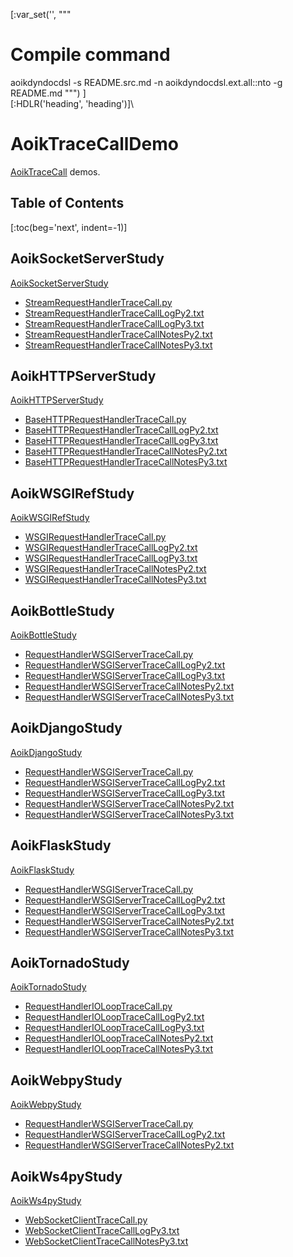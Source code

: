 [:var_set('', """
# Compile command
aoikdyndocdsl -s README.src.md -n aoikdyndocdsl.ext.all::nto -g README.md
""")
]\
[:HDLR('heading', 'heading')]\
# AoikTraceCallDemo
[AoikTraceCall](https://github.com/AoiKuiyuyou/AoikTraceCall) demos.

## Table of Contents
[:toc(beg='next', indent=-1)]

## AoikSocketServerStudy
[AoikSocketServerStudy](https://github.com/AoiKuiyuyou/AoikSocketServerStudy)
- [StreamRequestHandlerTraceCall.py](https://github.com/AoiKuiyuyou/AoikSocketServerStudy/blob/master/src/StreamRequestHandlerTraceCall.py)
- [StreamRequestHandlerTraceCallLogPy2.txt](https://github.com/AoiKuiyuyou/AoikSocketServerStudy/blob/master/src/StreamRequestHandlerTraceCallLogPy2.txt?raw=True)
- [StreamRequestHandlerTraceCallLogPy3.txt](https://github.com/AoiKuiyuyou/AoikSocketServerStudy/blob/master/src/StreamRequestHandlerTraceCallLogPy3.txt?raw=True)
- [StreamRequestHandlerTraceCallNotesPy2.txt](https://github.com/AoiKuiyuyou/AoikSocketServerStudy/blob/master/src/StreamRequestHandlerTraceCallNotesPy2.txt?raw=True)
- [StreamRequestHandlerTraceCallNotesPy3.txt](https://github.com/AoiKuiyuyou/AoikSocketServerStudy/blob/master/src/StreamRequestHandlerTraceCallNotesPy3.txt?raw=True)

## AoikHTTPServerStudy
[AoikHTTPServerStudy](https://github.com/AoiKuiyuyou/AoikHTTPServerStudy)
- [BaseHTTPRequestHandlerTraceCall.py](https://github.com/AoiKuiyuyou/AoikHTTPServerStudy/blob/master/src/BaseHTTPRequestHandlerTraceCall.py)
- [BaseHTTPRequestHandlerTraceCallLogPy2.txt](https://github.com/AoiKuiyuyou/AoikHTTPServerStudy/blob/master/src/BaseHTTPRequestHandlerTraceCallLogPy2.txt?raw=True)
- [BaseHTTPRequestHandlerTraceCallLogPy3.txt](https://github.com/AoiKuiyuyou/AoikHTTPServerStudy/blob/master/src/BaseHTTPRequestHandlerTraceCallLogPy3.txt?raw=True)
- [BaseHTTPRequestHandlerTraceCallNotesPy2.txt](https://github.com/AoiKuiyuyou/AoikHTTPServerStudy/blob/master/src/BaseHTTPRequestHandlerTraceCallNotesPy2.txt?raw=True)
- [BaseHTTPRequestHandlerTraceCallNotesPy3.txt](https://github.com/AoiKuiyuyou/AoikHTTPServerStudy/blob/master/src/BaseHTTPRequestHandlerTraceCallNotesPy3.txt?raw=True)

## AoikWSGIRefStudy
[AoikWSGIRefStudy](https://github.com/AoiKuiyuyou/AoikWSGIRefStudy)
- [WSGIRequestHandlerTraceCall.py](https://github.com/AoiKuiyuyou/AoikWSGIRefStudy/blob/master/src/WSGIRequestHandlerTraceCall.py)
- [WSGIRequestHandlerTraceCallLogPy2.txt](https://github.com/AoiKuiyuyou/AoikWSGIRefStudy/blob/master/src/WSGIRequestHandlerTraceCallLogPy2.txt?raw=True)
- [WSGIRequestHandlerTraceCallLogPy3.txt](https://github.com/AoiKuiyuyou/AoikWSGIRefStudy/blob/master/src/WSGIRequestHandlerTraceCallLogPy3.txt?raw=True)
- [WSGIRequestHandlerTraceCallNotesPy2.txt](https://github.com/AoiKuiyuyou/AoikWSGIRefStudy/blob/master/src/WSGIRequestHandlerTraceCallNotesPy2.txt?raw=True)
- [WSGIRequestHandlerTraceCallNotesPy3.txt](https://github.com/AoiKuiyuyou/AoikWSGIRefStudy/blob/master/src/WSGIRequestHandlerTraceCallNotesPy3.txt?raw=True)

## AoikBottleStudy
[AoikBottleStudy](https://github.com/AoiKuiyuyou/AoikBottleStudy)
- [RequestHandlerWSGIServerTraceCall.py](https://github.com/AoiKuiyuyou/AoikBottleStudy/blob/master/src/RequestHandlerWSGIServerTraceCall.py)
- [RequestHandlerWSGIServerTraceCallLogPy2.txt](https://github.com/AoiKuiyuyou/AoikBottleStudy/blob/master/src/RequestHandlerWSGIServerTraceCallLogPy2.txt?raw=True)
- [RequestHandlerWSGIServerTraceCallLogPy3.txt](https://github.com/AoiKuiyuyou/AoikBottleStudy/blob/master/src/RequestHandlerWSGIServerTraceCallLogPy3.txt?raw=True)
- [RequestHandlerWSGIServerTraceCallNotesPy2.txt](https://github.com/AoiKuiyuyou/AoikBottleStudy/blob/master/src/RequestHandlerWSGIServerTraceCallNotesPy2.txt?raw=True)
- [RequestHandlerWSGIServerTraceCallNotesPy3.txt](https://github.com/AoiKuiyuyou/AoikBottleStudy/blob/master/src/RequestHandlerWSGIServerTraceCallNotesPy3.txt?raw=True)

## AoikDjangoStudy
[AoikDjangoStudy](https://github.com/AoiKuiyuyou/AoikDjangoStudy)
- [RequestHandlerWSGIServerTraceCall.py](https://github.com/AoiKuiyuyou/AoikDjangoStudy/blob/master/src/RequestHandlerWSGIServerTraceCall.py)
- [RequestHandlerWSGIServerTraceCallLogPy2.txt](https://github.com/AoiKuiyuyou/AoikDjangoStudy/blob/master/src/RequestHandlerWSGIServerTraceCallLogPy2.txt?raw=True)
- [RequestHandlerWSGIServerTraceCallLogPy3.txt](https://github.com/AoiKuiyuyou/AoikDjangoStudy/blob/master/src/RequestHandlerWSGIServerTraceCallLogPy3.txt?raw=True)
- [RequestHandlerWSGIServerTraceCallNotesPy2.txt](https://github.com/AoiKuiyuyou/AoikDjangoStudy/blob/master/src/RequestHandlerWSGIServerTraceCallNotesPy2.txt?raw=True)
- [RequestHandlerWSGIServerTraceCallNotesPy3.txt](https://github.com/AoiKuiyuyou/AoikDjangoStudy/blob/master/src/RequestHandlerWSGIServerTraceCallNotesPy3.txt?raw=True)

## AoikFlaskStudy
[AoikFlaskStudy](https://github.com/AoiKuiyuyou/AoikFlaskStudy)
- [RequestHandlerWSGIServerTraceCall.py](https://github.com/AoiKuiyuyou/AoikFlaskStudy/blob/master/src/RequestHandlerWSGIServerTraceCall.py)
- [RequestHandlerWSGIServerTraceCallLogPy2.txt](https://github.com/AoiKuiyuyou/AoikFlaskStudy/blob/master/src/RequestHandlerWSGIServerTraceCallLogPy2.txt?raw=True)
- [RequestHandlerWSGIServerTraceCallLogPy3.txt](https://github.com/AoiKuiyuyou/AoikFlaskStudy/blob/master/src/RequestHandlerWSGIServerTraceCallLogPy3.txt?raw=True)
- [RequestHandlerWSGIServerTraceCallNotesPy2.txt](https://github.com/AoiKuiyuyou/AoikFlaskStudy/blob/master/src/RequestHandlerWSGIServerTraceCallNotesPy2.txt?raw=True)
- [RequestHandlerWSGIServerTraceCallNotesPy3.txt](https://github.com/AoiKuiyuyou/AoikFlaskStudy/blob/master/src/RequestHandlerWSGIServerTraceCallNotesPy3.txt?raw=True)

## AoikTornadoStudy
[AoikTornadoStudy](https://github.com/AoiKuiyuyou/AoikTornadoStudy)
- [RequestHandlerIOLoopTraceCall.py](https://github.com/AoiKuiyuyou/AoikTornadoStudy/blob/master/src/RequestHandlerIOLoopTraceCall.py)
- [RequestHandlerIOLoopTraceCallLogPy2.txt](https://github.com/AoiKuiyuyou/AoikTornadoStudy/blob/master/src/RequestHandlerIOLoopTraceCallLogPy2.txt?raw=True)
- [RequestHandlerIOLoopTraceCallLogPy3.txt](https://github.com/AoiKuiyuyou/AoikTornadoStudy/blob/master/src/RequestHandlerIOLoopTraceCallLogPy3.txt?raw=True)
- [RequestHandlerIOLoopTraceCallNotesPy2.txt](https://github.com/AoiKuiyuyou/AoikTornadoStudy/blob/master/src/RequestHandlerIOLoopTraceCallNotesPy2.txt?raw=True)
- [RequestHandlerIOLoopTraceCallNotesPy3.txt](https://github.com/AoiKuiyuyou/AoikTornadoStudy/blob/master/src/RequestHandlerIOLoopTraceCallNotesPy3.txt?raw=True)

## AoikWebpyStudy
[AoikWebpyStudy](https://github.com/AoiKuiyuyou/AoikWebpyStudy)
- [RequestHandlerWSGIServerTraceCall.py](https://github.com/AoiKuiyuyou/AoikWebpyStudy/blob/master/src/RequestHandlerWSGIServerTraceCall.py)
- [RequestHandlerWSGIServerTraceCallLogPy2.txt](https://github.com/AoiKuiyuyou/AoikWebpyStudy/blob/master/src/RequestHandlerWSGIServerTraceCallLogPy2.txt?raw=True)
- [RequestHandlerWSGIServerTraceCallNotesPy2.txt](https://github.com/AoiKuiyuyou/AoikWebpyStudy/blob/master/src/RequestHandlerWSGIServerTraceCallNotesPy2.txt?raw=True)

## AoikWs4pyStudy
[AoikWs4pyStudy](https://github.com/AoiKuiyuyou/AoikWs4pyStudy)
- [WebSocketClientTraceCall.py](https://github.com/AoiKuiyuyou/AoikWs4pyStudy/blob/master/src/WebSocketClientTraceCall.py)
- [WebSocketClientTraceCallLogPy3.txt](https://github.com/AoiKuiyuyou/AoikWs4pyStudy/blob/master/src/WebSocketClientTraceCallLogPy3.txt?raw=True)
- [WebSocketClientTraceCallNotesPy3.txt](https://github.com/AoiKuiyuyou/AoikWs4pyStudy/blob/master/src/WebSocketClientTraceCallNotesPy3.txt?raw=True)
